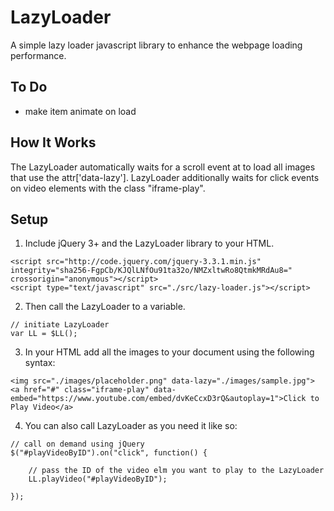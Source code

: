 # LazyLoader

A simple lazy loader javascript library to enhance the webpage loading performance.

## To Do
* make item animate on load

## How It Works

The LazyLoader automatically waits for a scroll event at to load all images that use the attr['data-lazy']. LazyLoader additionally waits for click events on video elements with the class "iframe-play".


## Setup

1. Include jQuery 3+ and the LazyLoader library to your HTML.
```
<script src="http://code.jquery.com/jquery-3.3.1.min.js" integrity="sha256-FgpCb/KJQlLNfOu91ta32o/NMZxltwRo8QtmkMRdAu8=" crossorigin="anonymous"></script>
<script type="text/javascript" src="./src/lazy-loader.js"></script>
```

2. Then call the LazyLoader to a variable.

```
// initiate LazyLoader
var LL = $LL();
```

3. In your HTML add all the images to your document using the following syntax:
```
<img src="./images/placeholder.png" data-lazy="./images/sample.jpg">
<a href="#" class="iframe-play" data-embed="https://www.youtube.com/embed/dvKeCcxD3rQ&autoplay=1">Click to Play Video</a>
```

4. You can also call LazyLoader as you need it like so:
```
// call on demand using jQuery
$("#playVideoByID").on("click", function() {

	// pass the ID of the video elm you want to play to the LazyLoader
	LL.playVideo("#playVideoByID");

});
```
